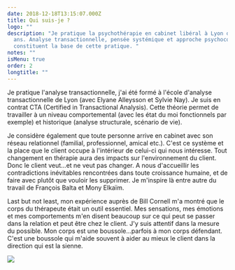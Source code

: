 ```yaml
---
date: 2018-12-18T13:15:07.000Z
title: Qui suis-je ?
logo: ""
description: "Je pratique la psychothérapie en cabinet libéral à Lyon depuis dix
  ans. Analyse transactionnelle, pensée systémique et approche psychocorporelle
  constituent la base de cette pratique. "
notes: ""
isMenu: true
order: 2
longtitle: ""
---
```


Je pratique l'analyse transactionnelle, j'ai été formé à l'école d'analyse transactionnelle de Lyon (avec Elyane Alleysson et Sylvie Nay). Je suis en contrat CTA (Certified in Transactional Analysis). Cette théorie permet de travailler à un niveau comportemental (avec les état du moi fonctionnels par exemple) et historique (analyse structurale, scénario de vie).

Je considère également que toute personne arrive en cabinet avec son réseau relationnel (familial, professionnel, amical etc.). C'est ce système et la place que le client occupe à l'intérieur de celui-ci qui nous intéresse. Tout changement en thérapie aura des impacts sur l'environnement du client. Donc le client veut...et ne veut pas changer. A nous d'accueillir les contradictions inévitables rencontrées dans toute croissance humaine, et de faire avec plutôt que vouloir les supprimer. Je m'inspire là entre autre du travail de François Balta et Mony Elkaïm.

Last but not least, mon expérience auprès de Bill Cornell m'a montré que le corps du thérapeute était un outil essentiel. Mes sensations, mes émotions et mes comportements m'en disent beaucoup sur ce qui peut se passer dans la relation et peut être chez le client. J'y suis attentif dans la mesure du possible. Mon corps est une boussole...parfois à mon corps défendant. C'est une boussole qui m'aide souvent à aider au mieux le client dans la direction qui est la sienne.

![](https://res.cloudinary.com/dpjfqut00/w_900/v1543473134/DSCF8639.jpg)
